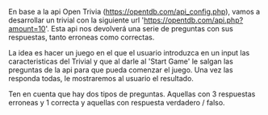 En base a la api Open Trivia (https://opentdb.com/api_config.php), vamos a desarrollar un trivial con la siguiente url 'https://opentdb.com/api.php?amount=10'. Esta api nos devolverá una serie de preguntas con sus respuestas, tanto erroneas como correctas.

La idea es hacer un juego en el que el usuario introduzca en un input las caracteristicas del Trivial y que al darle al 'Start Game' le salgan las preguntas de la api para que pueda comenzar el juego. Una vez las responda todas, le mostraremos al usuario el resultado.

Ten en cuenta que hay dos tipos de preguntas. Aquellas con 3 respuestas erroneas y 1 correcta y aquellas con respuesta verdadero / falso.
